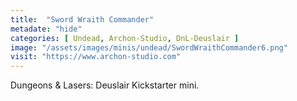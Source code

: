 ```yaml
---
title:  "Sword Wraith Commander"
metadate: "hide"
categories: [ Undead, Archon-Studio, DnL-Deuslair ]
image: "/assets/images/minis/undead/SwordWraithCommander6.png"
visit: "https://www.archon-studio.com"
---
```

Dungeons & Lasers: Deuslair Kickstarter mini.